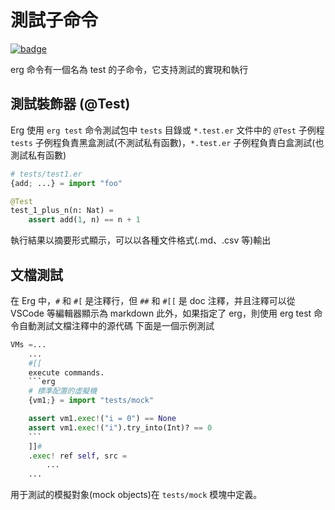 # 測試子命令

[![badge](https://img.shields.io/endpoint.svg?url=https%3A%2F%2Fgezf7g7pd5.execute-api.ap-northeast-1.amazonaws.com%2Fdefault%2Fsource_up_to_date%3Fowner%3Derg-lang%26repos%3Derg%26ref%3Dmain%26path%3Ddoc/EN/tools/test.md%26commit_hash%3D14b0c449efc9e9da3e10a09c912a960ecfaf1c9d)](https://gezf7g7pd5.execute-api.ap-northeast-1.amazonaws.com/default/source_up_to_date?owner=erg-lang&repos=erg&ref=main&path=doc/EN/tools/test.md&commit_hash=14b0c449efc9e9da3e10a09c912a960ecfaf1c9d)

erg 命令有一個名為 test 的子命令，它支持測試的實現和執行

## 測試裝飾器 (@Test)

Erg 使用 `erg test` 命令測試包中 `tests` 目錄或 `*.test.er` 文件中的 `@Test` 子例程
`tests` 子例程負責黑盒測試(不測試私有函數)，`*.test.er` 子例程負責白盒測試(也測試私有函數)

```python
# tests/test1.er
{add; ...} = import "foo"

@Test
test_1_plus_n(n: Nat) =
    assert add(1, n) == n + 1
```

執行結果以摘要形式顯示，可以以各種文件格式(.md、.csv 等)輸出

## 文檔測試

在 Erg 中，`#` 和 `#[` 是注釋行，但 `##` 和 `#[[` 是 doc 注釋，并且注釋可以從 VSCode 等編輯器顯示為 markdown
此外，如果指定了 erg，則使用 erg test 命令自動測試文檔注釋中的源代碼
下面是一個示例測試

```python
VMs =...
    ...
    #[[
    execute commands.
    ```erg
    # 標準配置的虛擬機
    {vm1;} = import "tests/mock"

    assert vm1.exec!("i = 0") == None
    assert vm1.exec!("i").try_into(Int)? == 0
    ```
    ]]#
    .exec! ref self, src =
        ...
    ...
```

用于測試的模擬對象(mock objects)在 `tests/mock` 模塊中定義。
